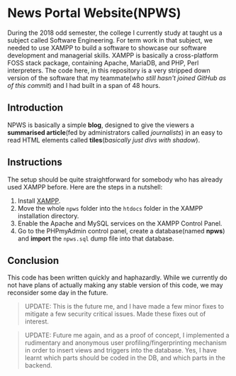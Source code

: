 # News Portal Website(NPWS)

During the 2018 odd semester, the college I currently study at taught us a subject called Software Engineering. For term work in that subject, we needed to use XAMPP to build a software to showcase our software development and managerial skills. XAMPP is basically a cross-platform FOSS stack package, containing Apache, MariaDB, and PHP, Perl interpreters. The code here, in this repository is a very stripped down version of the software that my teammate(_who still hasn't joined GitHub as of this commit_) and I had built in a span of 48 hours.

## Introduction

NPWS is basically a simple **blog**, designed to give the viewers a **summarised article**(fed by administrators called _journalists_) in an easy to read HTML elements called **tiles**(_basically just divs with shadow_).

## Instructions

The setup should be quite straightforward for somebody who has already used XAMPP before. Here are the steps in a nutshell:
1. Install [XAMPP](https://www.apachefriends.org/download.html).
2. Move the whole `npws` folder into the `htdocs` folder in the XAMPP installation directory.
3. Enable the Apache and MySQL services on the XAMPP Control Panel.
4. Go to the PHPmyAdmin control panel, create a database(named **npws**) and **import** the `npws.sql` dump file into that database.

## Conclusion

This code has been written quickly and haphazardly. While we currently do not have plans of actually making any stable version of this code, we may reconsider some day in the future.

>UPDATE: This is the future me, and I have made a few minor fixes to mitigate a few security critical issues. Made these fixes out of interest.

>UPDATE: Future me again, and as a proof of concept, I implemented a rudimentary and anonymous user profiling/fingerprinting mechanism in order to insert views and triggers into the database. Yes, I have learnt which parts should be coded in the DB, and which parts in the backend.